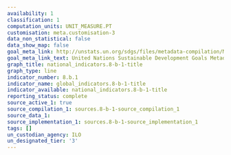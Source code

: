 ```yaml
---
availability: 1
classification: 1
computation_units: UNIT_MEASURE.PT
customisation: meta.customisation-3
data_non_statistical: false
data_show_map: false
goal_meta_link: http://unstats.un.org/sdgs/files/metadata-compilation/Metadata-Goal-8.pdf
goal_meta_link_text: United Nations Sustainable Development Goals Metadata (pdf 525kB)
graph_title: national_indicators.8-b-1-title
graph_type: line
indicator_number: 8.b.1
indicator_name: global_indicators.8-b-1-title
indicator_available: national_indicators.8-b-1-title
reporting_status: complete
source_active_1: true
source_compilation_1: sources.8-b-1-source_compilation_1
source_data_1:
source_implementation_1: sources.8-b-1-source_implementation_1
tags: []
un_custodian_agency: ILO
un_designated_tier: '3'
---
```

